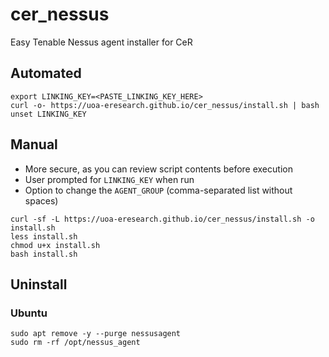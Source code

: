 # cer_nessus

Easy Tenable Nessus agent installer for CeR

## Automated

```
export LINKING_KEY=<PASTE_LINKING_KEY_HERE>
curl -o- https://uoa-eresearch.github.io/cer_nessus/install.sh | bash
unset LINKING_KEY
```

## Manual

- More secure, as you can review script contents before execution
- User prompted for `LINKING_KEY` when run
- Option to change the `AGENT_GROUP` (comma-separated list without spaces)

```
curl -sf -L https://uoa-eresearch.github.io/cer_nessus/install.sh -o install.sh
less install.sh
chmod u+x install.sh
bash install.sh
```

## Uninstall

### Ubuntu

```
sudo apt remove -y --purge nessusagent
sudo rm -rf /opt/nessus_agent
```
